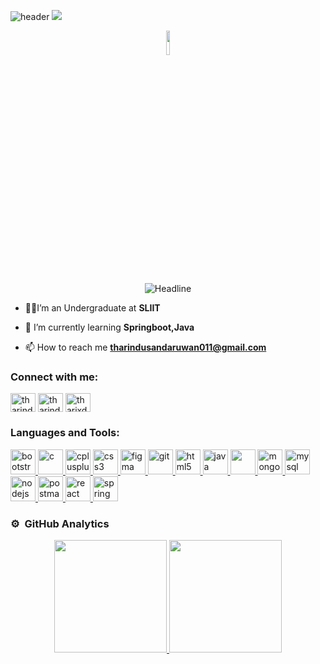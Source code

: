 ![header](https://user-images.githubusercontent.com/59575502/127335491-fdba1874-e943-4d3c-ab8c-678ffe22f8b8.png)
<img src="https://user-images.githubusercontent.com/73097560/115834477-dbab4500-a447-11eb-908a-139a6edaec5c.gif">
<p align="center">
  <img src="https://raw.githubusercontent.com/7oSkaaa/7oSkaaa/main/Images/about_me.gif" width="10%" />
</p>
 <div align=center>
        <img src="https://readme-typing-svg.herokuapp.com?color=%236FDA44&size=32&center=true&vCenter=true&width=600&height=50&lines=Hey+there!+I'm+Tharindu+%F0%9F%91%8B;Computer+Science+Student;Full-Stack+Developer;Welcome+To+My+Profile..." alt="Headline" />
    </div>
    

- 👨‍🎓I’m an Undergraduate at **SLIIT**

- 🌱 I’m currently learning **Springboot,Java**

- 📫 How to reach me **tharindusandaruwan011@gmail.com**

<h3 align="left">Connect with me:</h3>
<p align="left">
<a href="https://linkedin.com/in/tharindusandaruwan13" target="blank"><img align="center" src="https://raw.githubusercontent.com/rahuldkjain/github-profile-readme-generator/master/src/images/icons/Social/linked-in-alt.svg" alt="tharindusandaruwan13" height="30" width="40" /></a>
<a href="https://fb.com/tharindu sandaruwan" target="blank"><img align="center" src="https://raw.githubusercontent.com/rahuldkjain/github-profile-readme-generator/master/src/images/icons/Social/facebook.svg" alt="tharindu sandaruwan" height="30" width="40" /></a>
<a href="https://instagram.com/tharixdu.13" target="blank"><img align="center" src="https://raw.githubusercontent.com/rahuldkjain/github-profile-readme-generator/master/src/images/icons/Social/instagram.svg" alt="tharixdu.13" height="30" width="40" /></a>
</p>

<h3 align="left">Languages and Tools:</h3>
<p align="left"> <a href="https://getbootstrap.com" target="_blank" rel="noreferrer"> <img src="https://github.com/tharindusandaruwan13/skill-icons/blob/main/icons/Bootstrap.svg" alt="bootstrap" width="40" height="40"/> </a> <a href="https://www.cprogramming.com/" target="_blank" rel="noreferrer"> <img src="https://github.com/tharindusandaruwan13/skill-icons/blob/main/icons/C.svg" alt="c" width="40" height="40"/> </a> <a href="https://www.w3schools.com/cpp/" target="_blank" rel="noreferrer"> <img src="https://github.com/tharindusandaruwan13/skill-icons/blob/main/icons/CPP.svg" alt="cplusplus" width="40" height="40"/> </a> <a href="https://www.w3schools.com/css/" target="_blank" rel="noreferrer"> <img src="https://github.com/tharindusandaruwan13/skill-icons/blob/main/icons/CSS.svg" alt="css3" width="40" height="40"/> </a> <a href="https://www.figma.com/" target="_blank" rel="noreferrer"> <img src="https://github.com/tharindusandaruwan13/skill-icons/blob/main/icons/Figma-Light.svg" alt="figma" width="40" height="40"/> </a> <a href="https://git-scm.com/" target="_blank" rel="noreferrer"> <img src="https://github.com/tharindusandaruwan13/skill-icons/blob/main/icons/Github-Dark.svg" alt="git" width="40" height="40"/> </a> <a href="https://www.w3.org/html/" target="_blank" rel="noreferrer"> <img src="https://github.com/tharindusandaruwan13/skill-icons/blob/main/icons/HTML.svg" alt="html5" width="40" height="40"/> </a> <a href="https://www.java.com" target="_blank" rel="noreferrer"> <img src="https://github.com/tharindusandaruwan13/skill-icons/blob/main/icons/Java-Light.svg" alt="java" width="40" height="40"/> </a> <a href="https://developer.mozilla.org/en-US/docs/Web/JavaScript" target="_blank" rel="noreferrer"> <img src="https://github.com/Scar1109/skill-icons/blob/main/icons/JavaScript.svg" width="40" height="40"/> </a> <a href="https://www.mongodb.com/" target="_blank" rel="noreferrer"> <img src="https://github.com/tharindusandaruwan13/skill-icons/blob/main/icons/MongoDB.svg" alt="mongodb" width="40" height="40"/> </a> <a href="https://www.mysql.com/" target="_blank" rel="noreferrer"> <img src="https://github.com/tharindusandaruwan13/skill-icons/blob/main/icons/MySQL-Light.svg" alt="mysql" width="40" height="40"/> </a> <a href="https://nodejs.org" target="_blank" rel="noreferrer"> <img src="https://github.com/tharindusandaruwan13/skill-icons/blob/main/icons/NodeJS-Dark.svg" alt="nodejs" width="40" height="40"/> </a> <a href="https://postman.com" target="_blank" rel="noreferrer"> <img src="https://github.com/tharindusandaruwan13/skill-icons/blob/main/icons/Postman.svg" alt="postman" width="40" height="40"/> </a> <a href="https://reactjs.org/" target="_blank" rel="noreferrer"> <img src="https://github.com/tharindusandaruwan13/skill-icons/blob/main/icons/React-Dark.svg" alt="react" width="40" height="40"/> </a> <a href="https://spring.io/" target="_blank" rel="noreferrer"> <img src="https://github.com/tharindusandaruwan13/skill-icons/blob/main/icons/Spring-Light.svg" alt="spring" width="40" height="40"/> </a> </p>

### ⚙️ &nbsp;GitHub Analytics
<p align="center">
<a href="https://github.com/tharindusandaruwan13">
  <img height="180em" src="https://github-readme-stats-eight-theta.vercel.app/api?username=tharindusandaruwan13&show_icons=true&theme=algolia&include_all_commits=true&count_private=true"/>
  <img height="180em" src="https://github-readme-stats-eight-theta.vercel.app/api/top-langs/?username=tharindusandaruwan13&layout=compact&langs_count=8&theme=algolia"/>
</a>
</p>


